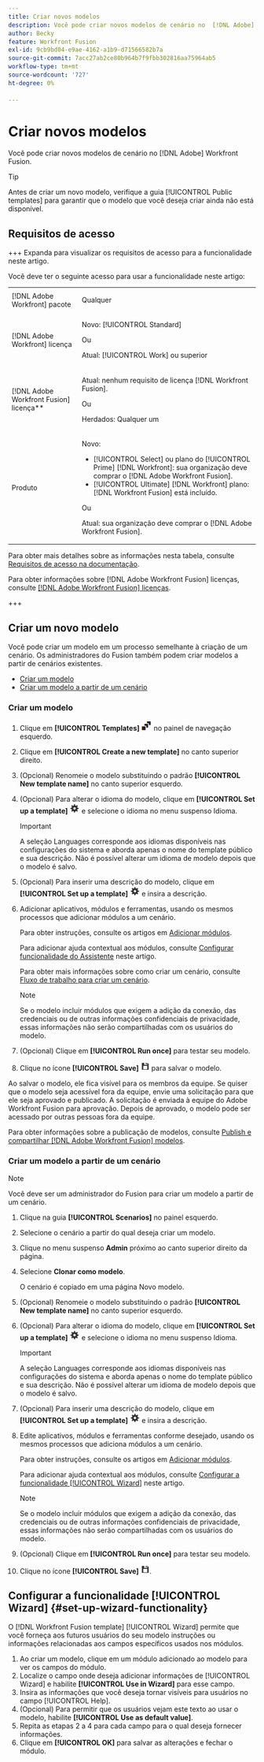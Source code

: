 ```yaml
---
title: Criar novos modelos
description: Você pode criar novos modelos de cenário no  [!DNL Adobe] Workfront Fusion.
author: Becky
feature: Workfront Fusion
exl-id: 9cb9bd04-e9ae-4162-a1b9-d71566582b7a
source-git-commit: 7acc27ab2ce80b964b7f9fbb302816aa75964ab5
workflow-type: tm+mt
source-wordcount: '727'
ht-degree: 0%

---
```


# Criar novos modelos

Você pode criar novos modelos de cenário no [!DNL Adobe] Workfront Fusion.

>[!TIP]
>
>Antes de criar um novo modelo, verifique a guia [!UICONTROL Public templates] para garantir que o modelo que você deseja criar ainda não está disponível.

## Requisitos de acesso

+++ Expanda para visualizar os requisitos de acesso para a funcionalidade neste artigo.

Você deve ter o seguinte acesso para usar a funcionalidade neste artigo:

<table style="table-layout:auto">
 <col> 
 <col> 
 <tbody> 
  <tr> 
   <td role="rowheader">[!DNL Adobe Workfront] pacote</td> 
   <td> <p>Qualquer</p> </td> 
  </tr> 
  <tr data-mc-conditions=""> 
   <td role="rowheader">[!DNL Adobe Workfront] licença</td> 
   <td> <p>Novo: [!UICONTROL Standard]</p><p>Ou</p><p>Atual: [!UICONTROL Work] ou superior</p> </td> 
  </tr> 
  <tr> 
   <td role="rowheader">[!DNL Adobe Workfront Fusion] licença**</td> 
   <td>
   <p>Atual: nenhum requisito de licença [!DNL Workfront Fusion].</p>
   <p>Ou</p>
   <p>Herdados: Qualquer um </p>
   </td> 
  </tr> 
  <tr> 
   <td role="rowheader">Produto</td> 
   <td>
   <p>Novo:</p> <ul><li>[!UICONTROL Select] ou plano do [!UICONTROL Prime] [!DNL Workfront]: sua organização deve comprar o [!DNL Adobe Workfront Fusion].</li><li>[!UICONTROL Ultimate] [!DNL Workfront] plano: [!DNL Workfront Fusion] está incluído.</li></ul>
   <p>Ou</p>
   <p>Atual: sua organização deve comprar o [!DNL Adobe Workfront Fusion].</p>
   </td> 
  </tr>
 </tbody> 
</table>

Para obter mais detalhes sobre as informações nesta tabela, consulte [Requisitos de acesso na documentação](/help/workfront-fusion/references/licenses-and-roles/access-level-requirements-in-documentation.md).

Para obter informações sobre [!DNL Adobe Workfront Fusion] licenças, consulte [[!DNL Adobe Workfront Fusion] licenças](/help/workfront-fusion/set-up-and-manage-workfront-fusion/licensing-operations-overview/license-automation-vs-integration.md).

+++

## Criar um novo modelo

Você pode criar um modelo em um processo semelhante à criação de um cenário. Os administradores do Fusion também podem criar modelos a partir de cenários existentes.

* [Criar um modelo](#build-a-template)
* [Criar um modelo a partir de um cenário](#create-a-template-from-a-scenario)

### Criar um modelo

1. Clique em **[!UICONTROL Templates]** ![](assets/templates-icon.png) no painel de navegação esquerdo.
1. Clique em **[!UICONTROL Create a new template]** no canto superior direito.
1. (Opcional) Renomeie o modelo substituindo o padrão **[!UICONTROL New template name]** no canto superior esquerdo.
1. (Opcional) Para alterar o idioma do modelo, clique em **[!UICONTROL Set up a template]** ![](assets/scenario-settings-icon.png) e selecione o idioma no menu suspenso Idioma.

   >[!IMPORTANT]
   >
   >A seleção Languages corresponde aos idiomas disponíveis nas configurações do sistema e aborda apenas o nome do template público e sua descrição. Não é possível alterar um idioma de modelo depois que o modelo é salvo.

1. (Opcional) Para inserir uma descrição do modelo, clique em **[!UICONTROL Set up a template]** ![](assets/scenario-settings-icon.png) e insira a descrição.
1. Adicionar aplicativos, módulos e ferramentas, usando os mesmos processos que adicionar módulos a um cenário.

   Para obter instruções, consulte os artigos em [Adicionar módulos](/help/workfront-fusion/create-scenarios/add-modules/add-modules-toc.md).

   Para adicionar ajuda contextual aos módulos, consulte [Configurar funcionalidade do Assistente](#set-up-wizard-functionality) neste artigo.

   Para obter mais informações sobre como criar um cenário, consulte [Fluxo de trabalho para criar um cenário](/help/workfront-fusion/create-scenarios/plan-a-scenario/create-a-scenario-workflow.md).

   >[!NOTE]
   >
   >Se o modelo incluir módulos que exigem a adição da conexão, das credenciais ou de outras informações confidenciais de privacidade, essas informações não serão compartilhadas com os usuários do modelo.

1. (Opcional) Clique em **[!UICONTROL Run once]** para testar seu modelo.
1. Clique no ícone **[!UICONTROL Save]** ![](assets/save-icon.png) para salvar o modelo.

Ao salvar o modelo, ele fica visível para os membros da equipe. Se quiser que o modelo seja acessível fora da equipe, envie uma solicitação para que ele seja aprovado e publicado. A solicitação é enviada à equipe do Adobe Workfront Fusion para aprovação. Depois de aprovado, o modelo pode ser acessado por outras pessoas fora da equipe.

Para obter informações sobre a publicação de modelos, consulte [Publish e compartilhar [!DNL Adobe Workfront Fusion] modelos](/help/workfront-fusion/create-and-manage-templates/publish-and-share-fusion-templates.md).

### Criar um modelo a partir de um cenário

>[!NOTE]
>
>Você deve ser um administrador do Fusion para criar um modelo a partir de um cenário.

1. Clique na guia **[!UICONTROL Scenarios]** no painel esquerdo.
1. Selecione o cenário a partir do qual deseja criar um modelo.
1. Clique no menu suspenso **Admin** próximo ao canto superior direito da página.
1. Selecione **Clonar como modelo**.

   O cenário é copiado em uma página Novo modelo.
1. (Opcional) Renomeie o modelo substituindo o padrão **[!UICONTROL New template name]** no canto superior esquerdo.
1. (Opcional) Para alterar o idioma do modelo, clique em **[!UICONTROL Set up a template]** ![](assets/scenario-settings-icon.png) e selecione o idioma no menu suspenso Idioma.

   >[!IMPORTANT]
   >
   >A seleção Languages corresponde aos idiomas disponíveis nas configurações do sistema e aborda apenas o nome do template público e sua descrição. Não é possível alterar um idioma de modelo depois que o modelo é salvo.

1. (Opcional) Para inserir uma descrição do modelo, clique em **[!UICONTROL Set up a template]** ![](assets/scenario-settings-icon.png) e insira a descrição.
1. Edite aplicativos, módulos e ferramentas conforme desejado, usando os mesmos processos que adiciona módulos a um cenário.

   Para obter instruções, consulte os artigos em [Adicionar módulos](/help/workfront-fusion/create-scenarios/add-modules/add-modules-toc.md).

   Para adicionar ajuda contextual aos módulos, consulte [Configurar a funcionalidade [!UICONTROL Wizard]](#set-up-wizard-functionality) neste artigo.

   >[!NOTE]
   >
   >Se o modelo incluir módulos que exigem a adição da conexão, das credenciais ou de outras informações confidenciais de privacidade, essas informações não serão compartilhadas com os usuários do modelo.

1. (Opcional) Clique em **[!UICONTROL Run once]** para testar seu modelo.
1. Clique no ícone **[!UICONTROL Save]** ![](assets/save-icon.png).

## Configurar a funcionalidade [!UICONTROL Wizard] {#set-up-wizard-functionality}

O [!DNL Workfront Fusion template] [!UICONTROL Wizard] permite que você forneça aos futuros usuários do seu modelo instruções ou informações relacionadas aos campos específicos usados nos módulos.

1. Ao criar um modelo, clique em um módulo adicionado ao modelo para ver os campos do módulo.
1. Localize o campo onde deseja adicionar informações de [!UICONTROL Wizard] e habilite **[!UICONTROL Use in Wizard]** para esse campo.
1. Insira as informações que você deseja tornar visíveis para usuários no campo [!UICONTROL Help].
1. (Opcional) Para permitir que os usuários vejam este texto ao usar o modelo, habilite **[!UICONTROL Use as default value]**.
1. Repita as etapas 2 a 4 para cada campo para o qual deseja fornecer informações.
1. Clique em **[!UICONTROL OK]** para salvar as alterações e fechar o módulo.
